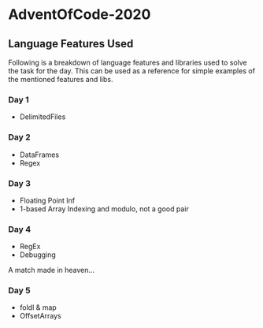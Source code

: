 # AdventOfCode-2020

## Language Features Used

Following is a breakdown of language features and libraries used to solve the task for the day.
This can be used as a reference for simple examples of the mentioned features and libs.

### Day 1
* DelimitedFiles

### Day 2
* DataFrames
* Regex

### Day 3
* Floating Point Inf
* 1-based Array Indexing and modulo, not a good pair

### Day 4
* RegEx
* Debugging

A match made in heaven...

### Day 5
* foldl & map
* OffsetArrays
